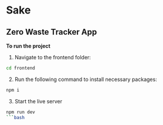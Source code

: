 # Sake
## Zero Waste Tracker App
**To run the project**
1. Navigate to the frontend folder:
```bash
cd frontend
```
2. Run the following command to install necessary packages:
```bash
npm i
```
3. Start the live server
```bash
npm run dev
```bash
